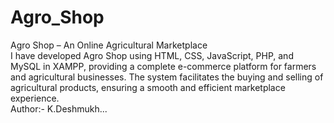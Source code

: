 # Agro_Shop
Agro Shop – An Online Agricultural Marketplace
<br>
I have developed Agro Shop using HTML, CSS, JavaScript, PHP, and MySQL in XAMPP, providing a complete e-commerce platform for farmers and agricultural businesses. The system facilitates the buying and selling of agricultural products, ensuring a smooth and efficient marketplace experience.
<br>
Author:- K.Deshmukh...
